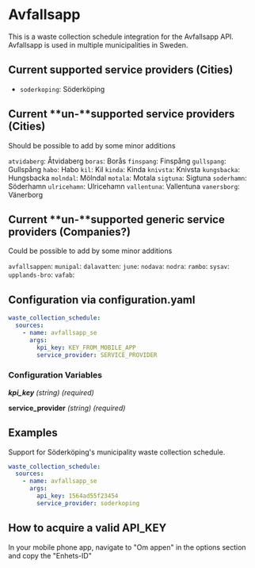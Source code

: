 # Avfallsapp

This is a waste collection schedule integration for the Avfallsapp API. Avfallsapp is used in multiple municipalities in Sweden.

## Current supported service providers (Cities)
<!--Begin of service section-->
- `soderkoping`: Söderköping
<!--End of service section-->

## Current **un-**supported service providers (Cities)

Should be possible to add by some minor additions
<!--Begin of service section-->
`atvidaberg`: Åtvidaberg
`boras`: Borås
`finspang`: Finspång
`gullspang`: Gullspång
`habo`: Habo
`kil`: Kil
`kinda`: Kinda
`knivsta`: Knivsta
`kungsbacka`: Hungsbacka
`molndal`: Mölndal
`motala`: Motala
`sigtuna`: Sigtuna
`soderhamn`: Söderhamn
`ulricehamn`: Ulricehamn
`vallentuna`: Vallentuna
`vanersborg`: Vänerborg
<!--End of service section-->

## Current **un-**supported generic service providers (Companies?)

Could be possible to add by some minor additions
<!--Begin of service section-->
`avfallsappen`:
`munipal`:
`dalavatten`:
`june`:
`nodava`:
`nodra`:
`rambo`:
`sysav`:
`upplands-bro`:
`vafab`:
<!--End of service section-->

## Configuration via configuration.yaml

```yaml
waste_collection_schedule:
  sources:
    - name: avfallsapp_se
      args:
        kpi_key: KEY_FROM_MOBILE_APP
        service_provider: SERVICE_PROVIDER
```

### Configuration Variables

***kpi_key***
*(string) (required)*

**service_provider**
*(string) (required)*

## Examples

Support for Söderköping's municipality waste collection schedule.

```yaml
waste_collection_schedule:
  sources:
    - name: avfallsapp_se
      args:
        api_key: 1564ad55f23454
        service_provider: soderkoping
```

## How to acquire a valid API_KEY

In your mobile phone app, navigate to "Om appen" in the options section and copy the "Enhets-ID"
